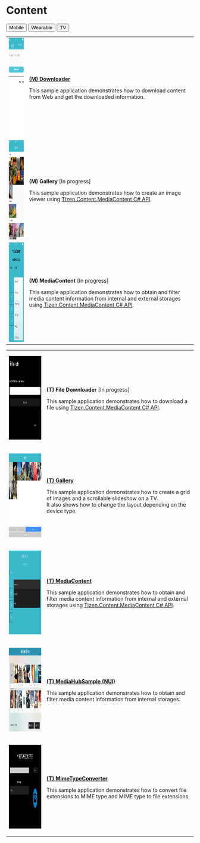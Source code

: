 # Content

<!--
For MD:
-->

<link href="../css/dotnet-samples.css" ref="stylesheet">

<!--
for TD:

<style type="text/css">
    Please copy dotnet-samples.css and paste it here
</script>
-->

<div class="sampletab">
<button class="tablinks" onclick="openProfile(event, 'Mobile')" id="defaultOpen">Mobile</button> <button class="tablinks" onclick="openProfile(event, 'Wearable')">Wearable</button> <button class="tablinks" onclick="openProfile(event, 'TV')">TV</button>
</div>

<!-- Tab content -->
<div class="tabcontent" id="Mobile">
<table>
	<tbody>
		<tr>
			<td><img alt="" height="267" src="media/m18downloader.png" width="150"/></td>
			<td>
			<p><a href="https://github.com/Samsung/Tizen-CSharp-Samples/tree/master/Mobile/Downloader" target="_blank"><strong>(M) Downloader</strong></a></p>
			<p>This sample application demonstrates how to download content from Web and get the downloaded information.</p>
			</td>
		</tr>
		<tr>
			<td><img alt="" height="267" src="media/m34gallery.png" width="150"/></td>
			<td>
			<p><strong>(M) Gallery</strong> [In progress]</p>
			<p>This sample application demonstrates how to create an image viewer using <a href="https://developer.tizen.org/dev-guide/csapi/api/Tizen.Content.MediaContent.html" target="_blank">Tizen.Content.MediaContent C# API</a>.</p>
			</td>
		</tr>
		<tr>
			<td><img alt="" height="267" src="media/m48mediacontent.png" width="150"/></td>
			<td>
			<p><strong>(M) MediaContent</strong> [In progress]</p>
			<p>This sample application demonstrates how to obtain and filter media content information from internal and external storages using <a href="https://developer.tizen.org/dev-guide/csapi/api/Tizen.Content.MediaContent.html" target="_blank">Tizen.Content.MediaContent C# API﻿</a>.</p>
			</td>
		</tr>
	</tbody>
</table>
</div>

<div class="tabcontent" id="Wearable">
</div>

<div class="tabcontent" id="TV">
<table>
	<tbody>
		<tr>
			<td>
			<p><img alt="" height="225" src="media/tv21filedownloader.png" width="400" /></p>
			</td>
			<td>
			<p><strong>(T) File Downloader</strong> [In progress]</p>
			<p>This sample application demonstrates how to download a file using <a href="https://developer.tizen.org/dev-guide/csapi/api/Tizen.Content.MediaContent.html" target="_blank">Tizen.Content.MediaContent C# API</a>.</p>
			</td>
		</tr>
		<tr>
			<td>
			<p><img alt="" height="225" src="media/tv2gallery.png" width="400" /></p>
			</td>
			<td>
			<p><a href="https://github.com/Samsung/Tizen-CSharp-Samples/tree/master/TV/Gallery" target="_blank"><strong>(T) Gallery</strong></a></p>
			<p>This sample application demonstrates how to create a grid of images and a scrollable slideshow on a TV.<br />
			It also shows how to change the layout depending on the device type.</p>
			</td>
		</tr>		
		<tr>
			<td>
			<p><img alt="" height="225" src="media/tv22mediacontent.png" width="400" /></p>
			</td>
			<td>
                        <p><a href="https://github.com/Samsung/Tizen-CSharp-Samples/tree/master/TV/MediaContent" target="_blank"><strong>(T) MediaContent</strong></a></p>
			<p>This sample application demonstrates how to obtain and filter media content information from internal and external storages using <a href="https://developer.tizen.org/dev-guide/csapi/api/Tizen.Content.MediaContent.html" target="_blank">Tizen.Content.MediaContent C# API</a>.</p>
			</td>
		</tr>
		<tr>
			<td>
			<p><img alt="" height="225" src="media/tv23mediahubsample.png" width="400" /></p>
			</td>
			<td>
                        <p><a href="https://github.com/Samsung/Tizen-CSharp-Samples/tree/master/TV/MediaHubSample" target="_blank"><strong>(T) MediaHubSample (NUI)</strong></a></p>
			<p>This sample application demonstrates how to obtain and filter media content information from internal storages.</p>
			</td>
		</tr>
		<tr>
		<td>
			<p><img alt="" height="225" src="media/tv26mimetypeconverter.png" width="400" /></p>
			</td>
			<td>
                        <p><a href="https://github.com/Samsung/Tizen-CSharp-Samples/tree/master/TV/MimeTypeConverter" target="_blank"><strong>(T) MimeTypeConverter</strong></a></p>
			<p>This sample application demonstrates how to convert file extensions to MIME type and MIME type to file extensions.</p>
			</td>
		</tr>
	</tbody>
</table>
</div>

<!--
For MD:
-->
<script src="../js/dotnet-samples.js"></script>

<!--
for TD:

<script>
  Please copy dotnet-samples.js and paste it here
</script>
-->
